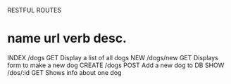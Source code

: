 RESTFUL ROUTES

name        url         verb        desc.
=============================================================
INDEX      /dogs        GET         Display a list of all dogs
NEW        /dogs/new    GET         Displays form to make a new dog
CREATE     /dogs        POST        Add a new dog to DB
SHOW       /dos/:id     GET         Shows info about one dog